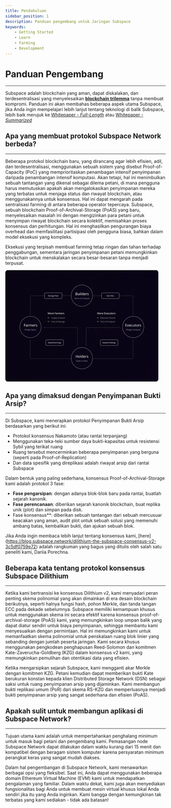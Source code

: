 ```yaml
---
title: Pendahuluan
sidebar_position: 1
description: Panduan pengembang untuk Jaringan Subspace
keywords:
    - Getting Started
    - Learn
    - Farming
    - Development
---
```


# Panduan Pengembang
---
Subspace adalah blockchain yang aman, dapat diskalakan, dan terdesentralisasi yang menyelesaikan **[blockchain trilemma](https://vitalik.ca/general/2017/12/31/sharding_faq.html#this-sounds-like-theres-some-kind-of-scalability-trilemma-at-play-what-is-this-trilemma-and-can-we-break-through-it)** tanpa membuat kompromi. Panduan ini akan membahas beberapa aspek utama Subspace, jika Anda ingin mempelajari lebih lanjut tentang teknologi di balik Subspace, lebih baik merujuk ke [Whitepaper - _Full-Length_](https://assets.website-files.com/61526a2af87a54e565b0ae92/617759c00edd0e3bd279aa29_Subspace_%20A%20solution%20to%20the%20farmer%27s%20dilemma.pdf) atau [Whitepaper - _Summarized_](https://subspace.network/news/subspace-network-whitepaper)

## Apa yang membuat protokol Subspace Network berbeda?
---
Beberapa protokol blockchain baru, yang dirancang agar lebih efisien, adil, dan terdesentralisasi, menggunakan sebuah sistem yang disebut Proof-of-Capacity (PoC) yang memprioritaskan penambagan intensif penyimpanan daripada penambangan intensif komputasi. Akan tetapi, hal ini menimbulkan sebuah tantangan yang dikenal sebagai dilema petani, di mana pengguna harus memutuskan apakah akan mengalokasikan penyimpanan mereka yang terbatas untuk menjaga status dan riwayat blockchain, atau menggunakannya untuk konsensus. Hal ini dapat mengarah pada sentralisasi farming di antara beberapa operator tepercaya. Subspace, sebuah blockchain Proof-of-Archival-Storage (PoAS) yang baru, menyelesaikan masalah ini dengan mengizinkan para petani untuk menyimpan riwayat blockchain secara kolektif, memisahkan proses konsensus dan perhitungan. Hal ini menghasilkan pengurangan biaya overhead dan memfasilitasi partisipasi oleh pengguna biasa, bahkan dalam model eksekusi yang kompleks.

Eksekusi yang terpisah membuat farming tetap ringan dan tahan terhadap penggabungan, sementara jaringan penyimpanan petani memungkinkan blockchain untuk menskalakan secara besar-besaran tanpa menjadi terpusat.

![Intro-1](/img/developers/Intro-1.png)

## Apa yang dimaksud dengan Penyimpanan Bukti Arsip?
---
Di Subspace, kami menerapkan protokol Penyimpanan Bukti Arsip berdasarkan yang berikut ini:
- Protokol konsensus Nakamoto (atau rantai terpanjang)
- Menggunakan teka-teki sumber daya bukti-kapasitas untuk resistensi Sybil yang terikat ruang
- Ruang tersebut mencerminkan beberapa penyimpanan yang berguna (seperti pada Proof-of-Replication)
- Dan data spesifik yang direplikasi adalah riwayat arsip dari rantai Subspace

Dalam bentuk yang paling sederhana, konsensus Proof-of-Archival-Storage kami adalah protokol 3 fase:
- **Fase pengarsipan**: dengan adanya blok-blok baru pada rantai, buatlah sejarah kanonik.
- **Fase perencanaan**: diberikan sejarah kanonik blockchain, buat replika unik (plot) dan simpan pada disk.
- Fase konsensus**: diberikan sebuah tantangan dari sebuah mercusuar keacakan yang aman, audit plot untuk sebuah solusi yang memenuhi ambang batas, kembalikan bukti, dan ajukan sebuah blok.

Jika Anda ingin membaca lebih lanjut tentang konsensus kami, [here] (https://blog.subspace.network/dilithium-the-subspace-consensus-v2-3c5df0759e72) adalah rangkuman yang bagus yang ditulis oleh salah satu peneliti kami, Dariia Porechna.

## Beberapa kata tentang protokol konsensus Subspace **Dilithium**
---
Ketika kami bertransisi ke konsensus Dilithium v2, kami menyadari peran penting skema polinomial yang akan dimainkan di era desain blockchain berikutnya, seperti halnya fungsi hash, pohon Merkle, dan tanda tangan ECC pada dekade sebelumnya. Subspace memiliki kemampuan khusus untuk menggunakan skema ini secara efektif karena konsensus proof-of-archival-storage (PoAS) kami, yang memungkinkan loop umpan balik yang dapat diatur sendiri untuk biaya penyimpanan, sehingga membantu kami menyesuaikan dengan permintaan. Hal ini memungkinkan kami untuk memanfaatkan skema polinomial untuk penskalaan ruang blok linier yang sebanding dengan jumlah peserta jaringan. Kami secara khusus menggunakan pengkodean penghapusan Reed-Solomon dan komitmen Kate-Zaverucha-Goldberg (KZG) dalam konsensus v2 kami, yang memungkinkan pemulihan dan otentikasi data yang efisien.

Ketika mengarsipkan sejarah Subspace, kami mengganti akar Merkle dengan komitmen KZG. Petani kemudian dapat memberikan bukti Kate berukuran konstan kepada klien Distributed Storage Network (DSN) sebagai saksi untuk ruang penyimpanan arsip yang dijaminkan. Kami membangun bukti replikasi umum (PoR) dari skema RS-KZG dan memperluasnya menjadi bukti penyimpanan arsip yang sangat sederhana dan efisien (PoAS).

## Apakah sulit untuk membangun aplikasi di Subspace Network?
---

Tujuan utama kami adalah untuk mempertahankan penghalang minimum untuk masuk bagi petani dan pengembang kami. Pemasangan node Subspace Network dapat dilakukan dalam waktu kurang dari 15 menit dan kompatibel dengan beragam sistem komputer karena persyaratan minimum perangkat keras yang sangat mudah diakses.

Dalam hal pengembangan di Subspace Network, kami menawarkan berbagai opsi yang fleksibel. Saat ini, Anda dapat menggunakan beberapa domain Ethereum Virtual Machine (EVM) kami untuk mendapatkan pengalaman yang familiar. Dalam waktu dekat, kami juga akan menyediakan fungsionalitas bagi Anda untuk membuat mesin virtual khusus lokal Anda sendiri jika itu yang Anda inginkan. Kami bangga dengan kemungkinan tak terbatas yang kami sediakan - tidak ada batasan!
